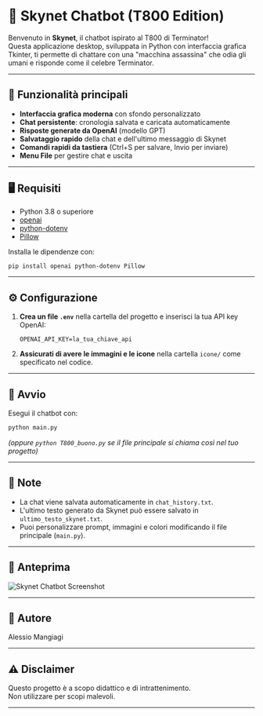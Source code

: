 # 🤖 Skynet Chatbot (T800 Edition)

Benvenuto in **Skynet**, il chatbot ispirato al T800 di Terminator!  
Questa applicazione desktop, sviluppata in Python con interfaccia grafica Tkinter, ti permette di chattare con una "macchina assassina" che odia gli umani e risponde come il celebre Terminator.

---

## 🚀 Funzionalità principali

- **Interfaccia grafica moderna** con sfondo personalizzato
- **Chat persistente**: cronologia salvata e caricata automaticamente
- **Risposte generate da OpenAI** (modello GPT)
- **Salvataggio rapido** della chat e dell'ultimo messaggio di Skynet
- **Comandi rapidi da tastiera** (Ctrl+S per salvare, Invio per inviare)
- **Menu File** per gestire chat e uscita

---

## 🖥️ Requisiti

- Python 3.8 o superiore
- [openai](https://pypi.org/project/openai/)
- [python-dotenv](https://pypi.org/project/python-dotenv/)
- [Pillow](https://pypi.org/project/Pillow/)

Installa le dipendenze con:
```bash
pip install openai python-dotenv Pillow
```

---

## ⚙️ Configurazione

1. **Crea un file `.env`** nella cartella del progetto e inserisci la tua API key OpenAI:
   ```env
   OPENAI_API_KEY=la_tua_chiave_api
   ```
2. **Assicurati di avere le immagini e le icone** nella cartella `icone/` come specificato nel codice.

---

## 🏁 Avvio

Esegui il chatbot con:
```bash
python main.py
```
*(oppure `python T800_buono.py` se il file principale si chiama così nel tuo progetto)*

---

## 📝 Note

- La chat viene salvata automaticamente in `chat_history.txt`.
- L'ultimo testo generato da Skynet può essere salvato in `ultimo_testo_skynet.txt`.
- Puoi personalizzare prompt, immagini e colori modificando il file principale (`main.py`).

---

## 📸 Anteprima

![Skynet Chatbot Screenshot](screenshot.png)

---

## 👤 Autore

Alessio Mangiagi

---

## ⚠️ Disclaimer

Questo progetto è a scopo didattico e di intrattenimento.  
Non utilizzare per scopi malevoli.

---
